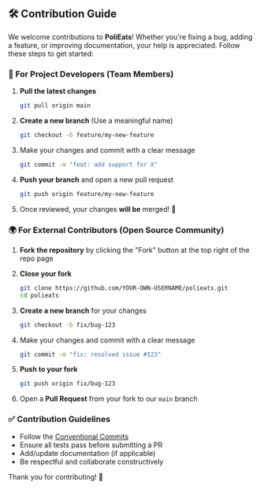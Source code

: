## 🛠 Contribution Guide

We welcome contributions to **PoliEats**! Whether you're fixing a bug, adding a feature, or improving documentation, your help is appreciated. Follow these steps to get started:

### 🔄 For Project Developers (Team Members)

1. **Pull the latest changes**

   ```sh
   git pull origin main
   ```

2. **Create a new branch** (Use a meaningful name)

   ```sh
   git checkout -b feature/my-new-feature
   ```

3. Make your changes and commit with a clear message

   ```sh
   git commit -m "feat: add support for X"
   ```

4. **Push your branch** and open a new pull request

   ```sh
   git push origin feature/my-new-feature
   ```

5. Once reviewed, your changes **will be** merged! 🎉

### 🌍 For External Contributors (Open Source Community)

1. **Fork the repository** by clicking the "Fork" button at the top right of the repo page

2. **Close your fork**

   ```sh
   git clone https://github.com/YOUR-OWN-USERNAME/polieats.git
   cd polieats
   ```

3. **Create a new branch** for your changes

   ```sh
   git checkout -b fix/bug-123
   ```

4. Make your changes and commit with a clear message

   ```sh
   git commit -m "fix: resolved issue #123"
   ```

5. **Push to your fork**

   ```sh
   git push origin fix/bug-123
   ```

6. Open a **Pull Request** from your fork to our `main` branch

### ✅ Contribution Guidelines

- Follow the [Conventional Commits](https://www.conventionalcommits.org)
- Ensure all tests pass before submitting a PR
- Add/update documentation (if applicable)
- Be respectful and collaborate constructively

Thank you for contributing! 🚀
